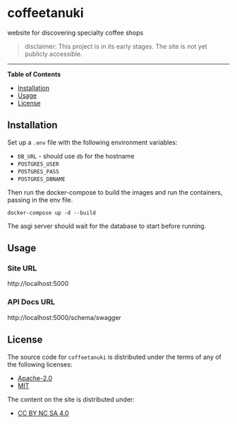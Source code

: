 # coffeetanuki

website for discovering specialty coffee shops

> disclaimer: This project is in its early stages. The site is not yet publicly accessible. 


---


**Table of Contents**

- [Installation](#installation)
- [Usage](#usage)
- [License](#license)


## Installation

Set up a `.env` file with the following environment variables:

- `DB_URL` - should use `db` for the hostname
- `POSTGRES_USER`
- `POSTGRES_PASS`
- `POSTGRES_DBNAME`


Then run the docker-compose to build the images and run the containers, passing in the env file.

```
docker-compose up -d --build
```

The asgi server should wait for the database to start before running. 

## Usage


### Site URL

http://localhost:5000

### API Docs URL

http://localhost:5000/schema/swagger




## License

The source code for `coffeetanuki` is distributed under the terms of any of the following licenses:

- [Apache-2.0](https://spdx.org/licenses/Apache-2.0.html)
- [MIT](https://spdx.org/licenses/MIT.html)

The content on the site is distributed under:

- [CC BY NC SA 4.0](https://spdx.org/licenses/CC-BY-NC-SA-4.0.html)
